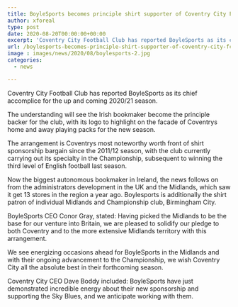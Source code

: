 ```yaml
---
title: BoyleSports becomes principle shirt supporter of Coventry City FC
author: xforeal 
type: post
date: 2020-08-20T00:00:00+00:00
excerpt: 'Coventry City Football Club has reported BoyleSports as its chief accomplice for the up and coming 2020/21 season '
url: /boylesports-becomes-principle-shirt-supporter-of-coventry-city-fc/
image : images/news/2020/08/boylesports-2.jpg
categories:
  - news

---
```

Coventry City Football Club has reported BoyleSports as its chief accomplice for the up and coming 2020/21 season. 

The understanding will see the Irish bookmaker become the principle backer for the club, with its logo to highlight on the facade of Coventrys home and away playing packs for the new season. 

The arrangement is Coventrys most noteworthy worth front of shirt sponsorship bargain since the 2011/12 season, with the club currently carrying out its specialty in the Championship, subsequent to winning the third level of English football last season. 

Now the biggest autonomous bookmaker in Ireland, the news follows on from the administrators development in the UK and the Midlands, which saw it get 13 stores in the region a year ago. Boylesports is additionally the shirt patron of individual Midlands and Championship club, Birmingham City. 

BoyleSports CEO Conor Gray, stated: Having picked the Midlands to be the base for our venture into Britain, we are pleased to solidify our pledge to both Coventry and to the more extensive Midlands territory with this arrangement. 

We see energizing occasions ahead for BoyleSports in the Midlands and with their ongoing advancement to the Championship, we wish Coventry City all the absolute best in their forthcoming season. 

Coventry City CEO Dave Boddy included: BoyleSports have just demonstrated incredible energy about their new sponsorship and supporting the Sky Blues, and we anticipate working with them.